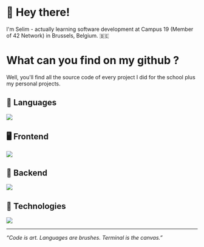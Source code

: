 # 👋 Hey there!

I'm Selim - actually learning software development at Campus 19 (Member of 42 Network) in Brussels, Belgium. 🇧🇪

# What can you find on my github ?

Well, you'll find all the source code of every project I did for the school plus my personal projects.

## 🧬 Languages

[![](https://skillicons.dev/icons?i=bash,assembly,c,cpp,go,java,python,javascript,typescript,html,css)](https://skillicons.dev)

## 🖥 Frontend

[![](https://skillicons.dev/icons?i=react,vite,remix,next,tailwindcss)](https://skillicons.dev)

## 💾 Backend

[![](https://skillicons.dev/icons?i=django,spring,express,postgresql,prisma)](https://skillicons.dev)

## 🫆 Technologies

[![](https://skillicons.dev/icons?i=apple,debian,kali,nodejs,apache,nginx,github,docker,aws)](https://skillicons.dev)

---

*“Code is art. Languages are brushes. Terminal is the canvas.”*
